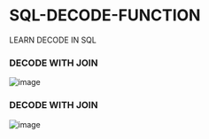 # SQL-DECODE-FUNCTION
LEARN DECODE IN SQL
###  DECODE WITH JOIN 
![image](https://user-images.githubusercontent.com/20369800/153684565-711b297f-cce4-444b-aa50-cba0bee37bae.png)

###  DECODE WITH JOIN 
![image](https://user-images.githubusercontent.com/20369800/153684618-d9c79345-2fba-40a9-89f9-1ef759aa9e69.png)

